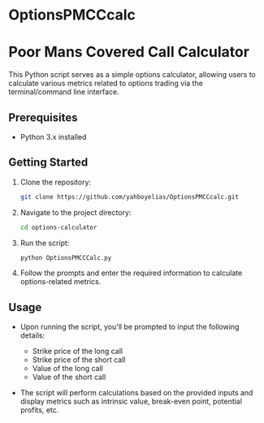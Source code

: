 # OptionsPMCCcalc


# Poor Mans Covered Call Calculator

This Python script serves as a simple options calculator, allowing users to calculate various metrics related to options trading via the terminal/command line interface.

## Prerequisites

- Python 3.x installed

## Getting Started

1. Clone the repository:
    ```bash
    git clone https://github.com/yahboyelias/OptionsPMCCcalc.git
    ```

2. Navigate to the project directory:
    ```bash
    cd options-calculator
    ```

3. Run the script:
    ```bash
    python OptionsPMCCCalc.py
    ```

4. Follow the prompts and enter the required information to calculate options-related metrics.

## Usage

- Upon running the script, you'll be prompted to input the following details:
    - Strike price of the long call
    - Strike price of the short call
    - Value of the long call
    - Value of the short call

- The script will perform calculations based on the provided inputs and display metrics such as intrinsic value, break-even point, potential profits, etc.
